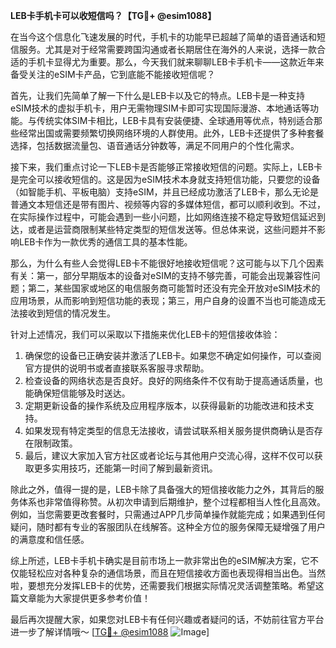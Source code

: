 **LEB卡手机卡可以收短信吗？【TG💪+ @esim1088】**

在当今这个信息化飞速发展的时代，手机卡的功能早已超越了简单的语音通话和短信服务。尤其是对于经常需要跨国沟通或者长期居住在海外的人来说，选择一款合适的手机卡显得尤为重要。那么，今天我们就来聊聊LEB卡手机卡——这款近年来备受关注的eSIM卡产品，它到底能不能接收短信呢？

首先，让我们先简单了解一下什么是LEB卡以及它的特点。LEB卡是一种支持eSIM技术的虚拟手机卡，用户无需物理SIM卡即可实现国际漫游、本地通话等功能。与传统实体SIM卡相比，LEB卡具有安装便捷、全球通用等优点，特别适合那些经常出国或需要频繁切换网络环境的人群使用。此外，LEB卡还提供了多种套餐选择，包括数据流量包、语音通话分钟数等，满足不同用户的个性化需求。

接下来，我们重点讨论一下LEB卡是否能够正常接收短信的问题。实际上，LEB卡是完全可以接收短信的。这是因为eSIM技术本身就支持短信功能，只要您的设备（如智能手机、平板电脑）支持eSIM，并且已经成功激活了LEB卡，那么无论是普通文本短信还是带有图片、视频等内容的多媒体短信，都可以顺利收到。不过，在实际操作过程中，可能会遇到一些小问题，比如网络连接不稳定导致短信延迟到达，或者是运营商限制某些特定类型的短信发送等。但总体来说，这些问题并不影响LEB卡作为一款优秀的通信工具的基本性能。

那么，为什么有些人会觉得LEB卡不能很好地接收短信呢？这可能与以下几个因素有关：第一，部分早期版本的设备对eSIM的支持不够完善，可能会出现兼容性问题；第二，某些国家或地区的电信服务商可能暂时还没有完全开放对eSIM技术的应用场景，从而影响到短信功能的表现；第三，用户自身的设置不当也可能造成无法接收到短信的情况发生。

针对上述情况，我们可以采取以下措施来优化LEB卡的短信接收体验：

1. 确保您的设备已正确安装并激活了LEB卡。如果您不确定如何操作，可以查阅官方提供的说明书或者直接联系客服寻求帮助。
2. 检查设备的网络状态是否良好。良好的网络条件不仅有助于提高通话质量，也能确保短信能够及时送达。
3. 定期更新设备的操作系统及应用程序版本，以获得最新的功能改进和技术支持。
4. 如果发现有特定类型的信息无法接收，请尝试联系相关服务提供商确认是否存在限制政策。
5. 最后，建议大家加入官方社区或者论坛与其他用户交流心得，这样不仅可以获取更多实用技巧，还能第一时间了解到最新资讯。

除此之外，值得一提的是，LEB卡除了具备强大的短信接收能力之外，其背后的服务体系也非常值得称赞。从初次申请到后期维护，整个过程都相当人性化且高效。例如，当您需要更改套餐时，只需通过APP几步简单操作就能完成；如果遇到任何疑问，随时都有专业的客服团队在线解答。这种全方位的服务保障无疑增强了用户的满意度和信任感。

综上所述，LEB卡手机卡确实是目前市场上一款非常出色的eSIM解决方案，它不仅能轻松应对各种复杂的通信场景，而且在短信接收方面也表现得相当出色。当然啦，要想充分发挥LEB卡的优势，还需要我们根据实际情况灵活调整策略。希望这篇文章能为大家提供更多参考价值！

最后再次提醒大家，如果您对LEB卡有任何兴趣或者疑问的话，不妨前往官方平台进一步了解详情哦～ [[TG💪+ @esim1088](https://t.me/s/esim1088) ![Image](https://i.postimg.cc/4NQfJmqS/Snipaste-2025-05-13-00-14-12.png)]